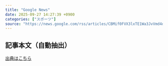 ```yaml
---
title: "Google News"
date: 2025-09-27 14:27:39 +0900
categories: ["スポーツ"]
source: "https://news.google.com/rss/articles/CBMif0FVX3lxTE1Wa3JvVmd4dGpjRTZzWE5BZ3BOVzYtVDZrSVpUb2xnMC1GVy12aUdWdGZPRy1KclFsMF9FTE90ZEhxdkNIYTlMU3F1aUQ0ZDM5dnZhOFZFVTBmcTRJWGhwQmM5OWtTV3VYWkludFdfZWVibTNpQTNMQUtFaDdNSGc?oc=5"
---
```


## 記事本文（自動抽出）
<body class="y0K44d EA71Tc" id="readabilityBody"></body>

[出典はこちら](https://news.google.com/rss/articles/CBMif0FVX3lxTE1Wa3JvVmd4dGpjRTZzWE5BZ3BOVzYtVDZrSVpUb2xnMC1GVy12aUdWdGZPRy1KclFsMF9FTE90ZEhxdkNIYTlMU3F1aUQ0ZDM5dnZhOFZFVTBmcTRJWGhwQmM5OWtTV3VYWkludFdfZWVibTNpQTNMQUtFaDdNSGc?oc=5)
